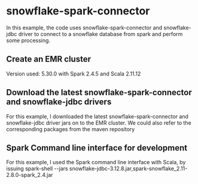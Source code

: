 # snowflake-spark-connector

In this example, the code uses snowflake-spark-connector and snowflake-jdbc driver to connect to a snowflake database from spark and perform some processing.

## Create an EMR cluster
Version used: 5.30.0 with Spark 2.4.5 and Scala 2.11.12

## Download the latest snowflake-spark-connector and snowflake-jdbc drivers
For this example, I downloaded the latest snowflake-spark-connector and snowflake-jdbc driver jars on to the EMR cluster.
We could also refer to the corresponding packages from the maven repository

## Spark Command line interface for development
For this example, I used the Spark command line interface with Scala, by issuing 
    spark-shell --jars snowflake-jdbc-3.12.8.jar,spark-snowflake_2.11-2.8.0-spark_2.4.jar


